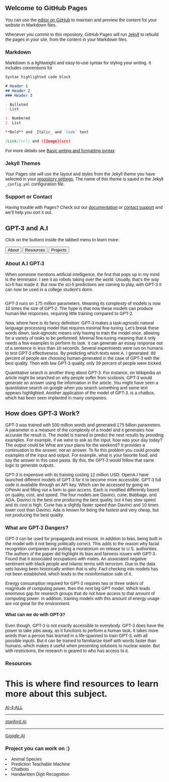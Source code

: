 ## Welcome to GitHub Pages

You can use the [editor on GitHub](https://github.com/AngelinaAriza/AngelinaAriza.github.io/edit/main/index.md) to maintain and preview the content for your website in Markdown files.

Whenever you commit to this repository, GitHub Pages will run [Jekyll](https://jekyllrb.com/) to rebuild the pages in your site, from the content in your Markdown files.

### Markdown

Markdown is a lightweight and easy-to-use syntax for styling your writing. It includes conventions for

```markdown
Syntax highlighted code block

# Header 1
## Header 2
### Header 3

- Bulleted
- List

1. Numbered
2. List

**Bold** and _Italic_ and `Code` text

[Link](url) and ![Image](src)
```

For more details see [Basic writing and formatting syntax](https://docs.github.com/en/github/writing-on-github/getting-started-with-writing-and-formatting-on-github/basic-writing-and-formatting-syntax).

### Jekyll Themes

Your Pages site will use the layout and styles from the Jekyll theme you have selected in your [repository settings](https://github.com/AngelinaAriza/AngelinaAriza.github.io/settings/pages). The name of this theme is saved in the Jekyll `_config.yml` configuration file.

### Support or Contact

Having trouble with Pages? Check out our [documentation](https://docs.github.com/categories/github-pages-basics/) or [contact support](https://support.github.com/contact) and we’ll help you sort it out.

<!DOCTYPE html>
<html>
<head>
<title>GPT-3 and A.I.</title>
<meta name="viewport" content="width=device-width, initial-scale=1">
<style>
body {font-family: Arial;}

/* Style the tab */
.tab {
  overflow: hidden;
  border: 1px solid #ccc;
  background-color: #f1f1f1;
}

/* Style the buttons inside the tab */
.tab button {
  background-color: inherit;
  float: left;
  border: none;
  outline: none;
  cursor: pointer;
  padding: 14px 16px;
  transition: 0.3s;
  font-size: 17px;
}

/* Change background color of buttons on hover */
.tab button:hover {
  background-color: #ddd;
}

/* Create an active/current tablink class */
.tab button.active {
  background-color: #ccc;
}

/* Style the tab content */
.tabcontent {
  display: none;
  padding: 6px 12px;
  border: 1px solid #ccc;
  border-top: none;
}
</style>
</head>
<body>

<h2>GPT-3 and A.I</h2>
<p>Click on the buttons inside the tabbed menu to learn more:</p>

<div class="tab">
  <button class="tablinks" onclick="openCity(event, 'About')">About</button>
  <button class="tablinks" onclick="openCity(event, 'Resources')">Resources</button>
  <button class="tablinks" onclick="openCity(event, 'Projects')">Projects</button>
</div>

<div id="About" class="tabcontent">
  <h3>About A.I GPT-3</h3>
  <p>When someone mentions artificial intelligence, the first that pops up in my mind is the terminator. I see it as robots taking over the world. Usually, that’s the way sci-fi has made it. But now the sci-fi predictions are coming to play, with GPT-3.It can now be used in a college student’s dorm.</p>
<img src=" "></img>

<p> GPT-3 runs on 175 million parameters. Meaning its complexity of models is now 10 times the size of GPT-2. The hype is that now these models can produce human-like responses, requiring little training compared to GPT-2.</p>

<p> Now, where here is its fancy definition: GPT-3 makes a task-agnostic natural language processing model that requires minimal fine-tuning. Let’s break these words down, task-agnostic means only having to train the model once, allowing for a variety of tasks to be performed. Minimal fine-tuning meaning that it only needs a few examples to perform its task. It can generate an essay response out of a sentence in less than 10 seconds. Several experiments were run on humans to test GPT-3 effectiveness. By predicting which texts were A. I generated. 88 percent of people are choosing human-generated in the case of GPT-3 with the best quality. Then with low GPT-3 quality, only 39 percent of people were tricked.</p>

<p>Quantitative search is another thing about GPT-3. For instance, on Wikipedia an article might be searched on why people suffer from scoliosis, GPT-3 would generate an answer using the information in the article. You might have seen a quantitative search on google when you search something and some text appears highlighted. Another application of the model of GPT-3, is a chatbox, which has been seen implanted in many companies.</p>

<h2><strong>How does GPT-3 Work?</strong></h2>
<p>GPT-3 was trained with 500 million words and generated 175 billion parameters. A parameter is a measure of the complexity of a model and it generates how accurate the result is. The model is trained to predict the next results by providing examples. For example, if we were to ask as the input, how was your day today? The output could be What are your plans for the weekend? It provides a continuation to the answer, not an answer. To fix this problem you could provide examples of the input and output. For example, what is your favorite food, and say the answer in this case pasta. By this, the GPT-3 would follow that same logic to generate outputs.</p>

<p>GPT-3 is expensive with its training costing 12 million USD. OpenA.I have launched different models of GPT-3 for it to become more accessible. GPT-3 full code is available through an API key. Which can be accessed by going on OPenAI and filling out a form to gain access. Each is modified differently based on quality, cost, and speed. The four models are Davinci, curie, Babbage, and ADA. Davinci is the best one producing the best quality, but it has slow speed and its cost is high. Curie has a slightly faster speed than Davinci and 10 times lower cost than Davinci. Ada is known for being the fastest and very cheap, but not producing the best quality.</p>

<h3><strong>What are GPT-3 Dangers?</strong></h3>

<p>GPT-3 can be used for propaganda and misuse. In addition to bias, being built in the model with it not being politically correct. This adds to the reason why facial recognition companies are putting a moratorium on release to U.S. authorities. The authors of the paper did highlight its bias and fairness issues with GPT-3. Found that it associated occupations with males. An associated negative sentiment with black people and Islamic terms with terrorism. Due to the data sets having been historically written that is why. Fact-checking into models has not been established, which leads to the misinformation side of it.</p>

<p>Energy consumption required for GPT-3 requires two or three orders of magnitude of computing power, then the next big GPT model. Which leads enormous gap for research groups that do not have access to that amount of computing power. In addition, training models with this amount of energy usage are not great for the environment.</p>

<h4><strong>What can we do with GPT-3?</strong></h4>
<p>Even though, GPT-3 is not exactly accessible to everybody. GPT-3 does have the power to take jobs away, as it functions to perform a human task. It takes more words than a person has learned in a life-spanned to train GPT-3, with all possible inputs. But it can be trained to familiarize itself with words faster than humans, which makes it useful when presenting solutions to nuclear waste. But with restrictions, the research is geared to who has access to it.</p>

</div>


<div id="Resources" class="tabcontent">
  <h3>Resources</h3>
  <h1>This is where find resources to learn more about this subject.</h1> 
<a href="https://ai-4-all.org/summer-programs/">AI-4-ALL</a>
<hr>
<a href="https://oso.stanford.edu/news/ai-camp-summer-ages-13-18">stanford.AI</a>
<hr>
<a href="https://ai.google/education/">Google.AI</a>

</div>

<div id="Projects" class="tabcontent">
  <h3>Project you can work on :)</h3>
<li> Animal Species</li>
<li>Prediction Teachable Machine </li>
<li> Chatbots </li>
<li> Handwritten Digit Recognition</li>
</div>

<script>
function openCity(evt, cityName) {
  var i, tabcontent, tablinks;
  tabcontent = document.getElementsByClassName("tabcontent");
  for (i = 0; i < tabcontent.length; i++) {
    tabcontent[i].style.display = "none";
  }
  tablinks = document.getElementsByClassName("tablinks");
  for (i = 0; i < tablinks.length; i++) {
    tablinks[i].className = tablinks[i].className.replace(" active", "");
  }
  document.getElementById(cityName).style.display = "block";
  evt.currentTarget.className += " active";
}
</script>
   
</body>
</html>






















